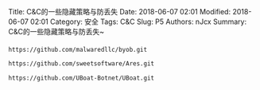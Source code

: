 Title: C&C的一些隐藏策略与防丢失
Date: 2018-06-07 02:01
Modified: 2018-06-07 02:01
Category: 安全
Tags: C&C
Slug: P5
Authors: nJcx
Summary: C&C的一些隐藏策略与防丢失~



#### 

```bash
https://github.com/malwaredllc/byob.git

https://github.com/sweetsoftware/Ares.git

https://github.com/UBoat-Botnet/UBoat.git
```

#### 


####



